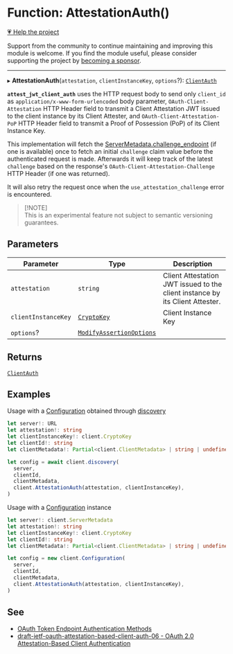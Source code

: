 # Function: AttestationAuth()

[💗 Help the project](https://github.com/sponsors/panva)

Support from the community to continue maintaining and improving this module is welcome. If you find the module useful, please consider supporting the project by [becoming a sponsor](https://github.com/sponsors/panva).

***

▸ **AttestationAuth**(`attestation`, `clientInstanceKey`, `options`?): [`ClientAuth`](../type-aliases/ClientAuth.md)

**`attest_jwt_client_auth`** uses the HTTP request body to send only
`client_id` as `application/x-www-form-urlencoded` body parameter,
`OAuth-Client-Attestation` HTTP Header field to transmit a Client Attestation
JWT issued to the client instance by its Client Attester, and
`OAuth-Client-Attestation-PoP` HTTP Header field to transmit a Proof of
Possession (PoP) of its Client Instance Key.

This implementation will fetch the [ServerMetadata.challenge\_endpoint](../interfaces/ServerMetadata.md#challenge_endpoint)
(if one is available) once to fetch an initial `challenge` claim value before
the authenticated request is made. Afterwards it will keep track of the
latest `challenge` based on the response's
`OAuth-Client-Attestation-Challenge` HTTP Header (if one was returned).

It will also retry the request once when the `use_attestation_challenge`
error is encountered.

> [!NOTE]\
> This is an experimental feature not subject to semantic versioning
> guarantees.

## Parameters

| Parameter | Type | Description |
| ------ | ------ | ------ |
| `attestation` | `string` | Client Attestation JWT issued to the client instance by its Client Attester. |
| `clientInstanceKey` | [`CryptoKey`](https://developer.mozilla.org/docs/Web/API/CryptoKey) | Client Instance Key |
| `options`? | [`ModifyAssertionOptions`](../interfaces/ModifyAssertionOptions.md) |  |

## Returns

[`ClientAuth`](../type-aliases/ClientAuth.md)

## Examples

Usage with a [Configuration](../classes/Configuration.md) obtained through [discovery](discovery.md)

```ts
let server!: URL
let attestation!: string
let clientInstanceKey!: client.CryptoKey
let clientId!: string
let clientMetadata!: Partial<client.ClientMetadata> | string | undefined

let config = await client.discovery(
  server,
  clientId,
  clientMetadata,
  client.AttestationAuth(attestation, clientInstanceKey),
)
```

Usage with a [Configuration](../classes/Configuration.md) instance

```ts
let server!: client.ServerMetadata
let attestation!: string
let clientInstanceKey!: client.CryptoKey
let clientId!: string
let clientMetadata!: Partial<client.ClientMetadata> | string | undefined

let config = new client.Configuration(
  server,
  clientId,
  clientMetadata,
  client.AttestationAuth(attestation, clientInstanceKey),
)
```

## See

 - [OAuth Token Endpoint Authentication Methods](https://www.iana.org/assignments/oauth-parameters/oauth-parameters.xhtml#token-endpoint-auth-method)
 - [draft-ietf-oauth-attestation-based-client-auth-06 - OAuth 2.0 Attestation-Based Client Authentication](https://www.ietf.org/archive/id/draft-ietf-oauth-attestation-based-client-auth-06.html)
